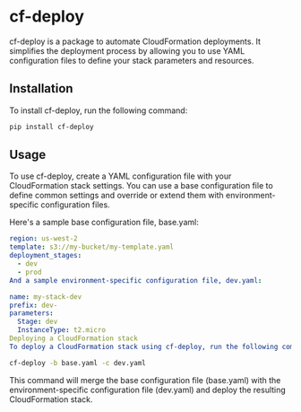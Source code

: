 # cf-deploy
cf-deploy is a package to automate CloudFormation deployments. It simplifies the deployment process by allowing you to use YAML configuration files to define your stack parameters and resources.

## Installation
To install cf-deploy, run the following command:

```bash
pip install cf-deploy
```
## Usage
To use cf-deploy, create a YAML configuration file with your CloudFormation stack settings. You can use a base configuration file to define common settings and override or extend them with environment-specific configuration files.

Here's a sample base configuration file, base.yaml:

```yaml
region: us-west-2
template: s3://my-bucket/my-template.yaml
deployment_stages:
  - dev
  - prod
And a sample environment-specific configuration file, dev.yaml:
```

```yaml
name: my-stack-dev
prefix: dev-
parameters:
  Stage: dev
  InstanceType: t2.micro
Deploying a CloudFormation stack
To deploy a CloudFormation stack using cf-deploy, run the following command:
```

```bash
cf-deploy -b base.yaml -c dev.yaml
```

This command will merge the base configuration file (base.yaml) with the environment-specific configuration file (dev.yaml) and deploy the resulting CloudFormation stack.